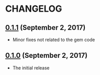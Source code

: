 # CHANGELOG
## [0.1.1](https://github.com/yasaichi/actionview-consistent_fallback/releases/tag/v0.1.1) (September 2, 2017)
* Minor fixes not related to the gem code

## [0.1.0](https://github.com/yasaichi/actionview-consistent_fallback/releases/tag/v0.1.0) (September 2, 2017)
* The initial release
